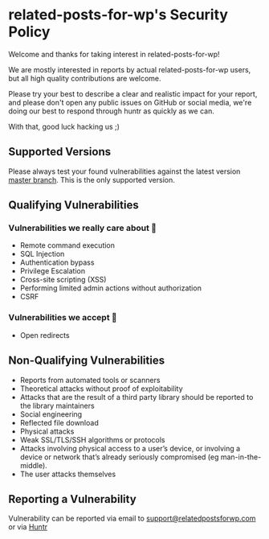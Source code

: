 # related-posts-for-wp's Security Policy

Welcome and thanks for taking interest in related-posts-for-wp!

We are mostly interested in reports by actual related-posts-for-wp users, but all high quality contributions are welcome.

Please try your best to describe a clear and realistic impact for your report, and please don't open any public issues on GitHub or social media, we're doing our best to respond through huntr as quickly as we can.

With that, good luck hacking us ;)

## Supported Versions

Please always test your found vulnerabilities against the latest version [master branch](https://github.com/barrykooij/related-posts-for-wp/tree/master). This is the only supported version.


## Qualifying Vulnerabilities

### Vulnerabilities we really care about 🫣
- Remote command execution
- SQL Injection
- Authentication bypass
- Privilege Escalation
- Cross-site scripting (XSS)
- Performing limited admin actions without authorization
- CSRF

### Vulnerabilities we accept 🙂

- Open redirects

## Non-Qualifying Vulnerabilities

- Reports from automated tools or scanners
- Theoretical attacks without proof of exploitability
- Attacks that are the result of a third party library should be reported to the library maintainers
- Social engineering
- Reflected file download
- Physical attacks
- Weak SSL/TLS/SSH algorithms or protocols
- Attacks involving physical access to a user’s device, or involving a device or network that’s already seriously compromised (eg man-in-the-middle).
- The user attacks themselves


## Reporting a Vulnerability

Vulnerability can be reported via email to support@relatedpostsforwp.com or via [Huntr](https://huntr.dev/repos/barrykooij/related-posts-for-wp/)
